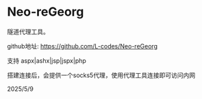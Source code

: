 # Neo-reGeorg

隧道代理工具。

github地址: https://github.com/L-codes/Neo-reGeorg

支持 aspx|ashx|jsp|jspx|php

搭建连接后，会提供一个socks5代理，使用代理工具连接即可访问内网


2025/5/9
